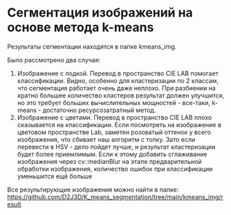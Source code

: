 # Сегментация изображений на основе метода k-means

Результаты сегментации находятся в папке kmeans_img. 

Было рассмотрено два случая:
1. Изображение с лодкой. Перевод в пространство CIE LAB помогает классификации. Видно, особенно для кластеризации по 2 классам, что сегментация работает очень даже неплохо. При разбиении на кратно большее количество кластеров результат должен улучшится, но это требует больших вычислительных мощностей - все-таки, k-means - достаточно ресурсозатратный метод.
2. Изображение с цветами. Перевод в пространство CIE LAB плохо сказывается на классификации. Если посмотреть на изображение в цветовом пространстве Lab, заметен розоватый оттенок у всего изображения, что сбивает наш алгоритм с толку. Зато если перевести в HSV - дело пойдет лучше, и результат кластеризации будет более приемлимым. Если к этому добавить сглаживание изображения через cv::medianBlur на этапе предварительной обработки изображения, количество ошибок при классификации уменьшится ещё больше

Все результирующие изображения можно найти в папке: https://github.com/D2J3D/K_means_segmentation/tree/main/kmeans_img/result 
